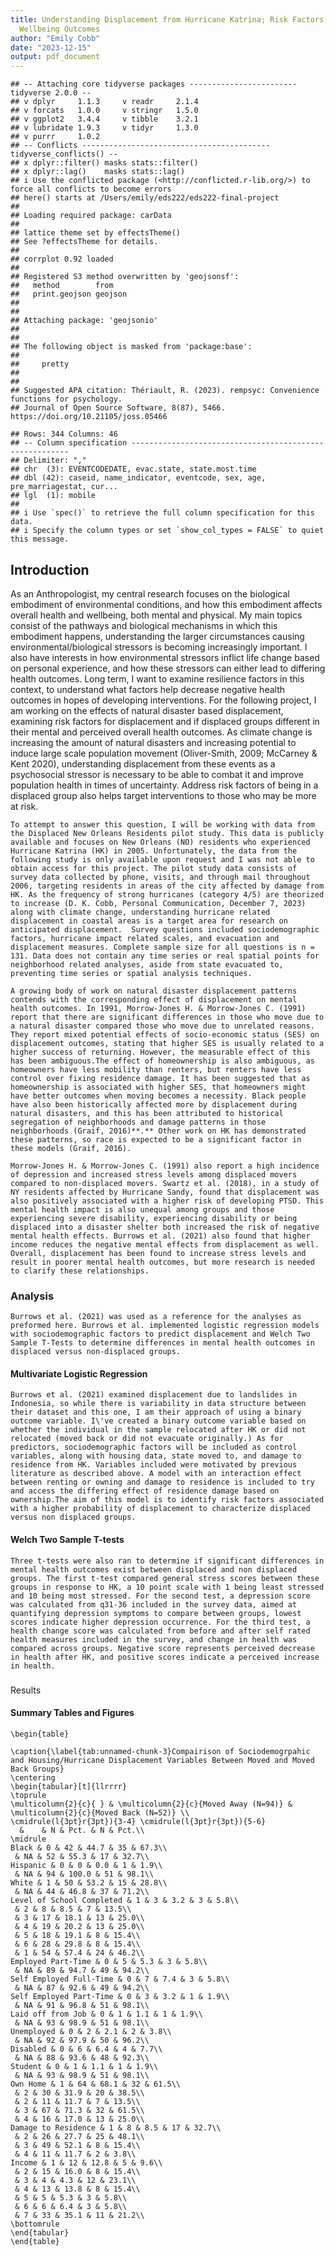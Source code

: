 ```yaml
---
title: Understanding Displacement from Hurricane Katrina; Risk Factors, Health, and
  Wellbeing Outcomes
author: "Emily Cobb"
date: "2023-12-15"
output: pdf_document
---
```


    ## -- Attaching core tidyverse packages ------------------------ tidyverse 2.0.0 --
    ## v dplyr     1.1.3     v readr     2.1.4
    ## v forcats   1.0.0     v stringr   1.5.0
    ## v ggplot2   3.4.4     v tibble    3.2.1
    ## v lubridate 1.9.3     v tidyr     1.3.0
    ## v purrr     1.0.2     
    ## -- Conflicts ------------------------------------------ tidyverse_conflicts() --
    ## x dplyr::filter() masks stats::filter()
    ## x dplyr::lag()    masks stats::lag()
    ## i Use the conflicted package (<http://conflicted.r-lib.org/>) to force all conflicts to become errors
    ## here() starts at /Users/emily/eds222/eds222-final-project
    ## 
    ## Loading required package: carData
    ## 
    ## lattice theme set by effectsTheme()
    ## See ?effectsTheme for details.
    ## 
    ## corrplot 0.92 loaded
    ## 
    ## Registered S3 method overwritten by 'geojsonsf':
    ##   method        from   
    ##   print.geojson geojson
    ## 
    ## 
    ## Attaching package: 'geojsonio'
    ## 
    ## 
    ## The following object is masked from 'package:base':
    ## 
    ##     pretty
    ## 
    ## 
    ## Suggested APA citation: Thériault, R. (2023). rempsyc: Convenience functions for psychology. 
    ## Journal of Open Source Software, 8(87), 5466. https://doi.org/10.21105/joss.05466

    ## Rows: 344 Columns: 46
    ## -- Column specification --------------------------------------------------------
    ## Delimiter: ","
    ## chr  (3): EVENTCODEDATE, evac.state, state.most.time
    ## dbl (42): caseid, name_indicator, eventcode, sex, age, pre_marriagestat, cur...
    ## lgl  (1): mobile
    ## 
    ## i Use `spec()` to retrieve the full column specification for this data.
    ## i Specify the column types or set `show_col_types = FALSE` to quiet this message.

## Introduction

As an Anthropologist, my central research focuses on the biological embodiment of environmental conditions, and how this embodiment affects overall health and wellbeing, both mental and physical. My main topics consist of the pathways and biological mechanisms in which this embodiment happens, understanding the larger circumstances causing environmental/biological stressors is becoming increasingly important. I also have interests in how environmental stressors inflict life change based on personal experience, and how these stressors can either lead to differing health outcomes. Long term, I want to examine resilience factors in this context, to understand what factors help decrease negative health outcomes in hopes of developing interventions. For the following project, I am working on the effects of natural disaster based displacement, examining risk factors for displacement and if displaced groups different in their mental and perceived overall health outcomes. As climate change is increasing the amount of natural disasters and increasing potential to induce large scale population movement (Oliver-Smith, 2009; McCarney & Kent 2020), understanding displacement from these events as a psychosocial stressor is necessary to be able to combat it and improve population health in times of uncertainty. Address risk factors of being in a displaced group also helps target interventions to those who may be more at risk. 

    To attempt to answer this question, I will be working with data from the Displaced New Orleans Residents pilot study. This data is publicly available and focuses on New Orleans (NO) residents who experienced Hurricane Katrina (HK) in 2005. Unfortunately, the data from the following study is only available upon request and I was not able to obtain access for this project. The pilot study data consists of survey data collected by phone, visits, and through mail throughout 2006, targeting residents in areas of the city affected by damage from HK. As the frequency of strong hurricanes (category 4/5) are theorized to increase (D. K. Cobb, Personal Communication, December 7, 2023) along with climate change, understanding hurricane related displacement in coastal areas is a target area for research on anticipated displacement.  Survey questions included sociodemographic factors, hurricane impact related scales, and evacuation and displacement measures. Complete sample size for all questions is n = 131. Data does not contain any time series or real spatial points for neighborhood related analyses, aside from state evacuated to, preventing time series or spatial analysis techniques. 

    A growing body of work on natural disaster displacement patterns contends with the corresponding effect of displacement on mental health outcomes. In 1991, Morrow-Jones H. & Morrow-Jones C. (1991) report that there are significant differences in those who move due to a natural disaster compared those who move due to unrelated reasons. They report mixed potential effects of socio-economic status (SES) on displacement outcomes, stating that higher SES is usually related to a higher success of returning. However, the measurable effect of this has been ambiguous.The effect of homeownership is also ambiguous, as homeowners have less mobility than renters, but renters have less control over fixing residence damage. It has been suggested that as homeownership is associated with higher SES, that homeowners might have better outcomes when moving becomes a necessity. Black people have also been historically affected more by displacement during natural disasters, and this has been attributed to historical segregation of neighborhoods and damage patterns in those neighborhoods (Graif, 2016)**.** Other work on HK has demonstrated these patterns, so race is expected to be a significant factor in these models (Graif, 2016). 

    Morrow-Jones H. & Morrow-Jones C. (1991) also report a high incidence of depression and increased stress levels among displaced movers compared to non-displaced movers. Swartz et al. (2018), in a study of NY residents affected by Hurricane Sandy, found that displacement was also positively associated with a higher risk of developing PTSD. This mental health impact is also unequal among groups and those experiencing severe disability, experiencing disability or being displaced into a disaster shelter both increased the risk of negative mental health effects. Burrows et al. (2021) also found that higher income reduces the negative mental effects from displacement as well. Overall, displacement has been found to increase stress levels and result in poorer mental health outcomes, but more research is needed to clarify these relationships. 

### Analysis

    Burrows et al. (2021) was used as a reference for the analyses as preformed here. Burrows et al. implemented logistic regression models with sociodemographic factors to predict displacement and Welch Two Sample T-Tests to determine differences in mental health outcomes in displaced versus non-displaced groups. 

#### Multivariate Logistic Regression

    Burrows et al. (2021) examined displacement due to landslides in Indonesia, so while there is variability in data structure between their dataset and this one, I am their approach of using a binary outcome variable. I\'ve created a binary outcome variable based on whether the individual in the sample relocated after HK or did not relocated (moved back or did not evacuate originally.) As for predictors, sociodemographic factors will be included as control variables, along with housing data, state moved to, and damage to residence from HK. Variables included were motivated by previous literature as described above. A model with an interaction effect between renting or owning and damage to residence is included to try and access the differing effect of residence damage based on ownership.The aim of this model is to identify risk factors associated with a higher probability of displacement to characterize displaced versus non displaced groups. 

#### Welch Two Sample T-tests

    Three t-tests were also ran to determine if significant differences in mental health outcomes exist between displaced and non displaced groups. The first t-test compared general stress scores between these groups in response to HK, a 10 point scale with 1 being least stressed and 10 being most stressed. For the second test, a depression score was calculated from q31-36 included in the survey data, aimed at quantifying depression symptoms to compare between groups, lowest scores indicate higher depression occurrence. For the third test, a health change score was calculated from before and after self rated health measures included in the survey, and change in health was compared across groups. Negative score represents perceived decrease in health after HK, and positive scores indicate a perceived increase in health. 

### 

Results

#### Summary Tables and Figures

```{=tex}
\begin{table}

\caption{\label{tab:unnamed-chunk-3}Compairison of Sociodemogrpahic and Housing/Hurricane Displacement Variables Between Moved and Moved Back Groups}
\centering
\begin{tabular}[t]{llrrrr}
\toprule
\multicolumn{2}{c}{ } & \multicolumn{2}{c}{Moved Away (N=94)} & \multicolumn{2}{c}{Moved Back (N=52)} \\
\cmidrule(l{3pt}r{3pt}){3-4} \cmidrule(l{3pt}r{3pt}){5-6}
  &    & N & Pct. & N & Pct.\\
\midrule
Black & 0 & 42 & 44.7 & 35 & 67.3\\
 & NA & 52 & 55.3 & 17 & 32.7\\
Hispanic & 0 & 0 & 0.0 & 1 & 1.9\\
 & NA & 94 & 100.0 & 51 & 98.1\\
White & 1 & 50 & 53.2 & 15 & 28.8\\
 & NA & 44 & 46.8 & 37 & 71.2\\
Level of School Completed & 1 & 3 & 3.2 & 3 & 5.8\\
 & 2 & 8 & 8.5 & 7 & 13.5\\
 & 3 & 17 & 18.1 & 13 & 25.0\\
 & 4 & 19 & 20.2 & 13 & 25.0\\
 & 5 & 18 & 19.1 & 8 & 15.4\\
 & 6 & 28 & 29.8 & 8 & 15.4\\
 & 1 & 54 & 57.4 & 24 & 46.2\\
Employed Part-Time & 0 & 5 & 5.3 & 3 & 5.8\\
 & NA & 89 & 94.7 & 49 & 94.2\\
Self Employed Full-Time & 0 & 7 & 7.4 & 3 & 5.8\\
 & NA & 87 & 92.6 & 49 & 94.2\\
Self Employed Part-Time & 0 & 3 & 3.2 & 1 & 1.9\\
 & NA & 91 & 96.8 & 51 & 98.1\\
Laid off from Job & 0 & 1 & 1.1 & 1 & 1.9\\
 & NA & 93 & 98.9 & 51 & 98.1\\
Unemployed & 0 & 2 & 2.1 & 2 & 3.8\\
 & NA & 92 & 97.9 & 50 & 96.2\\
Disabled & 0 & 6 & 6.4 & 4 & 7.7\\
 & NA & 88 & 93.6 & 48 & 92.3\\
Student & 0 & 1 & 1.1 & 1 & 1.9\\
 & NA & 93 & 98.9 & 51 & 98.1\\
Own Home & 1 & 64 & 68.1 & 32 & 61.5\\
 & 2 & 30 & 31.9 & 20 & 38.5\\
 & 2 & 11 & 11.7 & 7 & 13.5\\
 & 3 & 67 & 71.3 & 32 & 61.5\\
 & 4 & 16 & 17.0 & 13 & 25.0\\
Damage to Residence & 1 & 8 & 8.5 & 17 & 32.7\\
 & 2 & 26 & 27.7 & 25 & 48.1\\
 & 3 & 49 & 52.1 & 8 & 15.4\\
 & 4 & 11 & 11.7 & 2 & 3.8\\
Income & 1 & 12 & 12.8 & 5 & 9.6\\
 & 2 & 15 & 16.0 & 8 & 15.4\\
 & 3 & 4 & 4.3 & 12 & 23.1\\
 & 4 & 13 & 13.8 & 8 & 15.4\\
 & 5 & 5 & 5.3 & 3 & 5.8\\
 & 6 & 6 & 6.4 & 3 & 5.8\\
 & 7 & 33 & 35.1 & 11 & 21.2\\
\bottomrule
\end{tabular}
\end{table}
```
### 
